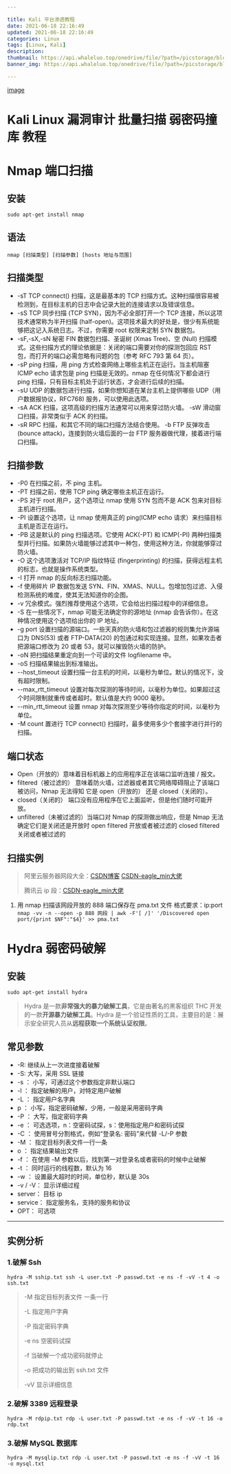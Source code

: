 ```yaml
---

title: Kali 平台渗透教程
date: 2021-06-18 22:16:49
updated: 2021-06-18 22:16:49
categories: Linux
tags: [Linux, Kali]
description:
thumbnail: https://api.whaleluo.top/onedrive/file/?path=/picstorage/blog/old/20210619154844.jpg
banner_img: https://api.whaleluo.top/onedrive/file/?path=/picstorage/blog/old/20210619154844.jpg

---
```


[image](https://api.whaleluo.top/onedrive/file/?path=/picstorage/blog/old/20210619154844.jpg&webp=true)

# Kali Linux 漏洞审计 批量扫描 弱密码撞库 教程

# Nmap 端口扫描

## 安装

`sudo apt-get install nmap`

## 语法

`nmap [扫描类型] [扫描参数] [hosts 地址与范围]`

## 扫描类型

- -sT TCP connect() 扫描，这是最基本的 TCP 扫描方式。这种扫描很容易被检测到，在目标主机的日志中会记录大批的连接请求以及错误信息。
- -sS TCP 同步扫描 (TCP SYN)，因为不必全部打开一个 TCP 连接，所以这项技术通常称为半开扫描 (half-open)。这项技术最大的好处是，很少有系统能够把这记入系统日志。不过，你需要 root 权限来定制 SYN 数据包。
- -sF,-sX,-sN 秘密 FIN 数据包扫描、圣诞树 (Xmas Tree)、空 (Null) 扫描模式。这些扫描方式的理论依据是：关闭的端口需要对你的探测包回应 RST 包，而打开的端口必需忽略有问题的包（参考 RFC 793 第 64 页）。
- -sP ping 扫描，用 ping 方式检查网络上哪些主机正在运行。当主机阻塞 ICMP echo 请求包是 ping 扫描是无效的。nmap 在任何情况下都会进行 ping 扫描，只有目标主机处于运行状态，才会进行后续的扫描。
- -sU UDP 的数据包进行扫描，如果你想知道在某台主机上提供哪些 UDP（用户数据报协议，RFC768) 服务，可以使用此选项。
- -sA ACK 扫描，这项高级的扫描方法通常可以用来穿过防火墙。 -sW 滑动窗口扫描，非常类似于 ACK 的扫描。
- -sR RPC 扫描，和其它不同的端口扫描方法结合使用。 -b FTP 反弹攻击 (bounce attack)，连接到防火墙后面的一台 FTP 服务器做代理，接着进行端口扫描。

## 扫描参数

- -P0 在扫描之前，不 ping 主机。
- -PT 扫描之前，使用 TCP ping 确定哪些主机正在运行。
- -PS 对于 root 用户，这个选项让 nmap 使用 SYN 包而不是 ACK 包来对目标主机进行扫描。
- -PI 设置这个选项，让 nmap 使用真正的 ping(ICMP echo 请求）来扫描目标主机是否正在运行。
- -PB 这是默认的 ping 扫描选项。它使用 ACK(-PT) 和 ICMP(-PI) 两种扫描类型并行扫描。如果防火墙能够过滤其中一种包，使用这种方法，你就能够穿过防火墙。
- -O 这个选项激活对 TCP/IP 指纹特征 (fingerprinting) 的扫描，获得远程主机的标志，也就是操作系统类型。
- -I 打开 nmap 的反向标志扫描功能。
- -f 使用碎片 IP 数据包发送 SYN、FIN、XMAS、NULL。包增加包过滤、入侵检测系统的难度，使其无法知道你的企图。
- -v 冗余模式。强烈推荐使用这个选项，它会给出扫描过程中的详细信息。
- -S <IP> 在一些情况下，nmap 可能无法确定你的源地址 (nmap 会告诉你）。在这种情况使用这个选项给出你的 IP 地址。
- -g port 设置扫描的源端口。一些天真的防火墙和包过滤器的规则集允许源端口为 DNS(53) 或者 FTP-DATA(20) 的包通过和实现连接。显然，如果攻击者把源端口修改为 20 或者 53，就可以摧毁防火墙的防护。
- -oN 把扫描结果重定向到一个可读的文件 logfilename 中。
- -oS 扫描结果输出到标准输出。
- --host_timeout 设置扫描一台主机的时间，以毫秒为单位。默认的情况下，没有超时限制。
- --max_rtt_timeout 设置对每次探测的等待时间，以毫秒为单位。如果超过这个时间限制就重传或者超时。默认值是大约 9000 毫秒。
- --min_rtt_timeout 设置 nmap 对每次探测至少等待你指定的时间，以毫秒为单位。
- -M count 置进行 TCP connect() 扫描时，最多使用多少个套接字进行并行的扫描。

## 端口状态

- Open（开放的）意味着目标机器上的应用程序正在该端口监听连接 / 报文。
- filtered（被过滤的） 意味着防火墙，过滤器或者其它网络障碍阻止了该端口被访问，Nmap 无法得知 它是 open（开放的） 还是 closed（关闭的）。
- closed（关闭的） 端口没有应用程序在它上面监听，但是他们随时可能开放。
- unfiltered（未被过滤的）当端口对 Nmap 的探测做出响应，但是 Nmap 无法确定它们是关闭还是开放时 open filtered 开放或者被过滤的 closed filtered 关闭或者被过滤的

## 扫描实例

> 阿里云服务器网段大全：[CSDN博客](https://blog.csdn.net/nxuu01/article/details/102779652) [CSDN-eagle_min大佬](https://blog.csdn.net/eagle_min/article/details/82260622)
>
> 腾讯云 ip 段：[CSDN-eagle_min大佬](https://blog.csdn.net/eagle_min/article/details/82260611)

1. 用 nmap 扫描该网段开放的 888 端口保存在 pma.txt 文件 格式要求：ip:port  
   `nmap -vv -n --open -p 888 网段 | awk -F'[ /]' '/Discovered open port/{print $NF":"$4}' >> pma.txt`

# Hydra 弱密码破解

## 安装

`sudo apt-get install hydra`

> Hydra 是一款**非常强大的暴力破解工具**，它是由著名的黑客组织 THC 开发的一款**开源暴力破解工具**。Hydra 是一个验证性质的工具，主要目的是：展示安全研究人员从**远程获取一个系统认证权限**。

## 常见参数

- -R: 继续从上一次进度接着破解
- -S: 大写，采用 SSL 链接
- -s <PORT>： 小写，可通过这个参数指定非默认端口
- -l <LOGIN>： 指定破解的用户，对特定用户破解
- -L <FILE>： 指定用户名字典
- p <PASS>： 小写，指定密码破解，少用，一般是采用密码字典
- -P <FILE>： 大写，指定密码字典
- -e <ns>： 可选选项，n：空密码试探，s：使用指定用户和密码试探
- -C <FILE>： 使用冒号分割格式，例如“登录名: 密码”来代替 -L/-P 参数
- -M <FILE>： 指定目标列表文件一行一条
- o <FILE>： 指定结果输出文件
- -f ： 在使用 -M 参数以后，找到第一对登录名或者密码的时候中止破解
- -t <TASKS>： 同时运行的线程数，默认为 16
- -w <TIME>： 设置最大超时的时间，单位秒，默认是 30s
- -v / -V： 显示详细过程
- server： 目标 ip
- service： 指定服务名，支持的服务和协议
- OPT： 可选项

---

## 实例分析

### 1.破解 Ssh

`hydra -M sship.txt ssh -L user.txt -P passwd.txt -e ns -f -vV -t 4 -o ssh.txt`

> -M 指定目标列表文件 一条一行
>
> -L 指定用户字典
>
> -P 指定密码字典
>
> -e ns 空密码试探
>
> -f 当破解一个成功密码就停止
>
> -o 把成功的输出到 ssh.txt 文件
>
> -vV 显示详细信息

### 2.破解 3389 远程登录

`hydra -M rdpip.txt rdp -L user.txt -P passwd.txt -e ns -f -vV -t 16 -o rdp.txt`

### 3.破解 MySQL 数据库

`hydra -M mysqlip.txt rdp -L user.txt -P passwd.txt -e ns -f -vV -t 16 -o mysql.txt`
